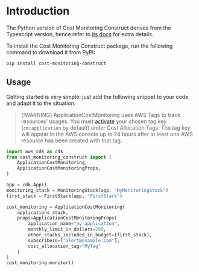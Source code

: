 # Introduction

The Python version of Cost Monitoring Construct derives from the Typescript version, hence refer to [its docs](./typescript.md) for extra details.

To install the Cost Monitoring Construct package, run the following command to download it from PyPI:

```bash
pip install cost-monitoring-construct
```

## Usage

Getting started is very simple: just add the following snippet to your code and adapt it to the situation.

> [!WARNING] ApplicationCostMonitoring uses AWS Tags to track resources' usages. You must [activate](https://docs.aws.amazon.com/awsaccountbilling/latest/aboutv2/activating-tags.html) your chosen tag key (`cm:application` by default) under Cost Allocation Tags. The tag key will appear in the AWS console up to 24 hours after at least one AWS resource has been created with that tag.

```python
import aws_cdk as cdk
from cost_monitoring_construct import (
    ApplicationCostMonitoring,
    ApplicationCostMonitoringProps,
)

app = cdk.App()
monitoring_stack = MonitoringStack(app, "MyMonitoringStack")
first_stack = FirstStack(app, "FirstStack")

cost_monitoring = ApplicationCostMonitoring(
    applications_stack,
    props=ApplicationCostMonitoringProps(
        application_name="my-application",
        monthly_limit_in_dollars=200,
        other_stacks_included_in_budget=[first_stack],
        subscribers=["alert@example.com"],
        cost_allocation_tag="MyTag"
    )
)
cost_monitoring.monitor()
```
